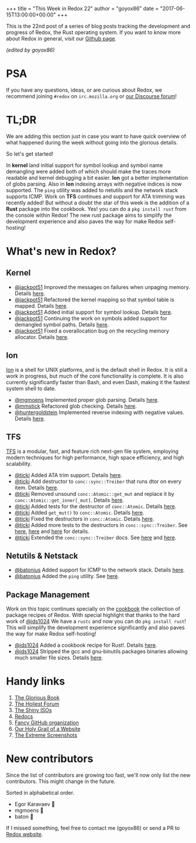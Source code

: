 +++
title = "This Week in Redox 22"
author = "goyox86"
date = "2017-06-15T13:00:00+00:00"
+++

This is the 22nd post of a series of blog posts tracking the development and progress of Redox, the Rust operating system. If you want to know more about Redox in general, visit our [Github page](https://github.com/redox-os/redox).

*(edited by goyox86)*

# PSA
If you have any questions, ideas, or are curious about Redox, we recommend joining `#redox` on `irc.mozilla.org` or [our Discourse forum](https://discourse.redox-os.org/)!

# TL;DR

We are adding this section just in case you want to have quick overview of what happened during the week without going into the glorious details.

So let's get started!

In **kernel** land initial support for symbol lookup and symbol name demangling were added both of which should make the traces more readable and kernel debugging a bit easier. **Ion** got a better implementation of globs parsing. Also in **Ion** indexing arrays with negative indices is now supported. The `ping` utility was added to netutils and the network stack supports ICMP. Work on **TFS** continues and support for ATA trimming was recently added! But without a doubt the star of this week is the addition of a **Rust** package into the cookbook. Yes! you can do a `pkg install rust` from the console within Redox! The new rust package aims to simplify the development experience and also paves the way for make Redox self-hosting!

# What's new in Redox?

## Kernel

- [@jackpot51](https://github.com/jackpot51) Improved the messages on failures when unpaging memory. Details [here](https://github.com/redox-os/kernel/commit/e3020db04f239ed6c01ab127d9319120f9802c72).
- [@jackpot51](https://github.com/jackpot51) Refactored the kernel mapping so that symbol table is mapped. Details [here](https://github.com/redox-os/kernel/commit/d6354aeb5644bc2ecefa295a8690bc10b4a21144).
- [@jackpot51](https://github.com/jackpot51) Added initial support for symbol lookup. Details [here](https://github.com/redox-os/kernel/commit/acab23d1e1fc1779b40caff0e710b352857ca7e8).
- [@jackpot51](https://github.com/jackpot51) Continuing the work on symbols added support for demangled symbol paths. Details [here](https://github.com/redox-os/kernel/commit/c9cbdab9f1e2019a2461ef97136cd7224c16433e).
- [@jackpot51](https://github.com/jackpot51) Fixed a overallocation bug on the recycling memory allocator. Details [here](https://github.com/redox-os/kernel/commit/85c02365c96e9f2b551edeb8f7c4b306ea4feb04).

## Ion

[Ion](https://github.com/redox-os/ion) is a shell for UNIX platforms, and is the default shell in Redox. It is still a work in progress, but much of the core functionality is complete. It is also currently significantly faster than Bash, and even Dash, making it the fastest system shell to date.

- [@mgmoens](https://github.com/mgmoens) Implemented proper glob parsing. Details [here](https://github.com/redox-os/ion/pull/295).
- [@mmstick](https://github.com/mmstick) Refactored glob checking. Details [here](https://github.com/redox-os/ion/commit/556260e43122ece41145ee25a0382a9271bba767).
- [@huntergoldstein](https://github.com/huntergoldstein) Implemented reverse indexing with negative values. Details [here](https://github.com/redox-os/ion/pull/297).

## TFS

[TFS](https://github.com/redox-os/tfs) is a modular, fast, and feature rich next-gen file system, employing modern techniques for high performance, high space efficiency, and high scalability.

- [@ticki](https://github.com/ticki) Added ATA trim support. Details [here](https://github.com/redox-os/tfs/commit/bce6ea1e608094197ee8a41004d358d26bf92004).
- [@ticki](https://github.com/ticki) Add destructor to `conc::sync::Treiber` that runs dtor on every item. Details [here](https://github.com/redox-os/tfs/commit/943aa06463dc81294f33d807cc1eb5c2bac5ca88).
- [@ticki](https://github.com/ticki) Removed unsound `conc::Atomic::get_mut` and replace it by `conc::Atomic::get_inner[_mut]`. Details [here](https://github.com/redox-os/tfs/commit/1f5c889ad6d095dd47bdd264b1048f621735f80f).
- [@ticki](https://github.com/ticki) Added tests for the destructor of `conc::Atomic`. Details [here](https://github.com/redox-os/tfs/commit/9d42c865f4b5e1c0edb65704041cdbcd4f0bceb0).
- [@ticki](https://github.com/ticki) Added `get_mut()` to `conc::Atomic`. Details [here](https://github.com/redox-os/tfs/commit/0b12dded07ba3e4fa2abefcc183c8b0e499a159b).
- [@ticki](https://github.com/ticki) Fixed the destructors in `conc::Atomic`. Details [here](https://github.com/redox-os/tfs/commit/d88fe2367d807ac0be54ac447b3848484d588a4b).
- [@ticki](https://github.com/ticki) Added more tests to  the destructors in `conc::sync::Treiber`. See [here](https://github.com/redox-os/tfs/commit/75466b3722f5442e26f73b597c2c037d897216be), [here](https://github.com/redox-os/tfs/commit/c7c79f8ff635211e4d3b2eac6a9d08a6e3604752) and [here](https://github.com/redox-os/tfs/commit/51bab5cf9bc6ac200c64ef6c9cbe871d405a32a8) for details.
- [@ticki](https://github.com/ticki) Extended the `conc::sync::Treiber` docs. See [here](https://github.com/redox-os/tfs/commit/6fdacfdc8908f37376039c32558e3a02cbf0c147) and [here](https://github.com/redox-os/tfs/commit/1bef4d3cb365f98f188a3c1ae50b4266b99e0d87).

## Netutils & Netstack

- [@batonius](https://github.com/batonius) Added support for ICMP to the network stack. Details [here](https://github.com/redox-os/netstack/pull/1).
- [@batonius](https://github.com/batonius) Added the `ping` utility. See [here](https://github.com/redox-os/netutils/pull/21).

## Package Management

Work on this topic continues specially on the [cookbook](https://github.com/redox-os/cookbook) the collection of package recipes of Redox. With special highlight that thanks to the hard work of [@ids1024](https://github.com/ids1024) We have a `rustc` and now you can do `pkg install rust`! This will simplify the development experience significantly and also paves the way for make Redox self-hosting!

- [@ids1024](https://github.com/ids1024) Added a cookbook recipe for Rust!. Details [here](https://github.com/redox-os/cookbook/pull/26).
- [@ids1024](https://github.com/ids1024) Stripped the gcc and gnu-binutils packages binaries allowing much smaller file sizes. Details [here](https://github.com/redox-os/cookbook/pull/21).

# Handy links

1. [The Glorious Book](https://doc.redox-os.org/book/)
2. [The Holiest Forum](https://discourse.redox-os.org/)
3. [The Shiny ISOs](https://github.com/redox-os/redox/releases)
4. [Redocs](http://www.redox-os.org/docs/)
5. [Fancy GitHub organization](https://github.com/redox-os)
6. [Our Holy Grail of a Website](http://www.redox-os.org/)
7. [The Extreme Screenshots](http://www.redox-os.org/screens/)

# New contributors

Since the list of contributors are growing too fast, we'll now only list the new contributors. This might change in the future.

Sorted in alphabetical order.

- Egor Karavaev 🎂
- mgmoens 🎂
- baton 🎂

If I missed something, feel free to contact me (goyox86) or send a PR to [Redox website](https://github.com/redox-os/website).
